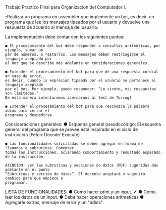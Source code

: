 Trabajo Practico Final para Organizacion del Computador I.

-Realizar un programa en assembler que implemente un bot, es decir, un programa que lee los
mensajes tipeados por el usuario y devuelve una respuesta de acuerdo al mensaje del usuario.

La implementación debe contar con los siguientes puntos:
    
    ● El procesamiento del bot debe responder a consultas aritméticas, por ejemplo, sumar un
    par de números, o restarlos. Los mensajes deben restringirse al lenguaje aceptado por
    el bot que se describe más adelante en consideraciones generales.
    
    ● Extender el procesamiento del bot para que dé una respuesta cordial en caso de error,
    es decir, cuando la expresión tipeada por el usuario no pertenece al lenguaje aceptado
    por el bot. Por ejemplo, puede responder: “Lo siento, mis respuestas son limitadas.”
    De esta manera intentaremos acercarnos al test de Turing!
    
    ● Extender el procesamiento del bot para que reconozca la palabra adiós para cerrar el
    programa y despedirse.

Consideraciones generales:
    ● Esquema general pseudocódigo: El esquema general del programa que se provee está inspirado en el ciclo de instrucción
    (Fetch-Decode-Execute) 


    ● Las funcionalidades solicitadas se deben agregar en forma de llamadas a subrutinas. Comentar
    todas las instrucciones, aclarando comportamiento y resultado esperado de la instrucción.
    
    ATENCION: ver las subrutinas y secciones de datos (PDF) sugeridas más adelante en el punto
    “Subrutinas y sección de datos”. El docente aceptará o sugerirá cambios para que empiece a
    programar.


LISTA DE FUNCIONALIDADES:
    ● Como hacer print y un input. ✔ 
    ● Como leer los datos de un input.
    ● Debe hacer operaciones aritmeticas
    ● Agregarle extras, mensaje de error y un "adios".